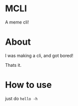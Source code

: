 # MCLI
A meme cli!

# About
I was making a cli, and got bored!

Thats it.

# How to use

just do ```hello -h```
